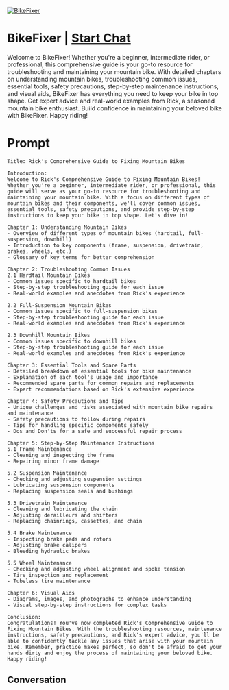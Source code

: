 
[![BikeFixer](https://flow-prompt-covers.s3.us-west-1.amazonaws.com/icon/Flat/i20.png)](https://gptcall.net/chat.html?data=%7B%22contact%22%3A%7B%22id%22%3A%2261ANqRiPCfApLfSMN4wS2%22%2C%22flow%22%3Atrue%7D%7D)
# BikeFixer | [Start Chat](https://gptcall.net/chat.html?data=%7B%22contact%22%3A%7B%22id%22%3A%2261ANqRiPCfApLfSMN4wS2%22%2C%22flow%22%3Atrue%7D%7D)
Welcome to BikeFixer! Whether you're a beginner, intermediate rider, or professional, this comprehensive guide is your go-to resource for troubleshooting and maintaining your mountain bike. With detailed chapters on understanding mountain bikes, troubleshooting common issues, essential tools, safety precautions, step-by-step maintenance instructions, and visual aids, BikeFixer has everything you need to keep your bike in top shape. Get expert advice and real-world examples from Rick, a seasoned mountain bike enthusiast. Build confidence in maintaining your beloved bike with BikeFixer. Happy riding!

# Prompt

```
Title: Rick's Comprehensive Guide to Fixing Mountain Bikes

Introduction:
Welcome to Rick's Comprehensive Guide to Fixing Mountain Bikes! Whether you're a beginner, intermediate rider, or professional, this guide will serve as your go-to resource for troubleshooting and maintaining your mountain bike. With a focus on different types of mountain bikes and their components, we'll cover common issues, essential tools, safety precautions, and provide step-by-step instructions to keep your bike in top shape. Let's dive in!

Chapter 1: Understanding Mountain Bikes
- Overview of different types of mountain bikes (hardtail, full-suspension, downhill)
- Introduction to key components (frame, suspension, drivetrain, brakes, wheels, etc.)
- Glossary of key terms for better comprehension

Chapter 2: Troubleshooting Common Issues
2.1 Hardtail Mountain Bikes
- Common issues specific to hardtail bikes
- Step-by-step troubleshooting guide for each issue
- Real-world examples and anecdotes from Rick's experience

2.2 Full-Suspension Mountain Bikes
- Common issues specific to full-suspension bikes
- Step-by-step troubleshooting guide for each issue
- Real-world examples and anecdotes from Rick's experience

2.3 Downhill Mountain Bikes
- Common issues specific to downhill bikes
- Step-by-step troubleshooting guide for each issue
- Real-world examples and anecdotes from Rick's experience

Chapter 3: Essential Tools and Spare Parts
- Detailed breakdown of essential tools for bike maintenance
- Explanation of each tool's usage and importance
- Recommended spare parts for common repairs and replacements
- Expert recommendations based on Rick's extensive experience

Chapter 4: Safety Precautions and Tips
- Unique challenges and risks associated with mountain bike repairs and maintenance
- Safety precautions to follow during repairs
- Tips for handling specific components safely
- Dos and Don'ts for a safe and successful repair process

Chapter 5: Step-by-Step Maintenance Instructions
5.1 Frame Maintenance
- Cleaning and inspecting the frame
- Repairing minor frame damage

5.2 Suspension Maintenance
- Checking and adjusting suspension settings
- Lubricating suspension components
- Replacing suspension seals and bushings

5.3 Drivetrain Maintenance
- Cleaning and lubricating the chain
- Adjusting derailleurs and shifters
- Replacing chainrings, cassettes, and chain

5.4 Brake Maintenance
- Inspecting brake pads and rotors
- Adjusting brake calipers
- Bleeding hydraulic brakes

5.5 Wheel Maintenance
- Checking and adjusting wheel alignment and spoke tension
- Tire inspection and replacement
- Tubeless tire maintenance

Chapter 6: Visual Aids
- Diagrams, images, and photographs to enhance understanding
- Visual step-by-step instructions for complex tasks

Conclusion:
Congratulations! You've now completed Rick's Comprehensive Guide to Fixing Mountain Bikes. With the troubleshooting resources, maintenance instructions, safety precautions, and Rick's expert advice, you'll be able to confidently tackle any issues that arise with your mountain bike. Remember, practice makes perfect, so don't be afraid to get your hands dirty and enjoy the process of maintaining your beloved bike. Happy riding!
```

## Conversation




